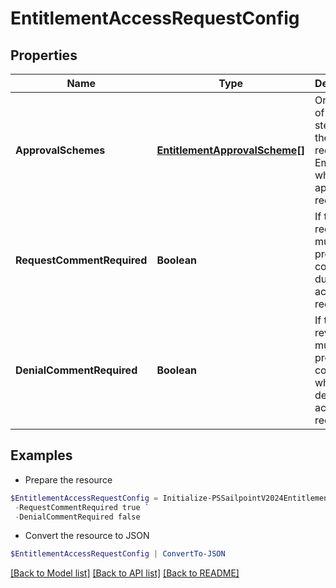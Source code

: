 # EntitlementAccessRequestConfig
## Properties

Name | Type | Description | Notes
------------ | ------------- | ------------- | -------------
**ApprovalSchemes** | [**EntitlementApprovalScheme[]**](EntitlementApprovalScheme.md) | Ordered list of approval steps for the access request. Empty when no approval is required. | [optional] 
**RequestCommentRequired** | **Boolean** | If the requester must provide a comment during access request. | [optional] [default to $false]
**DenialCommentRequired** | **Boolean** | If the reviewer must provide a comment when denying the access request. | [optional] [default to $false]

## Examples

- Prepare the resource
```powershell
$EntitlementAccessRequestConfig = Initialize-PSSailpointV2024EntitlementAccessRequestConfig  -ApprovalSchemes null `
 -RequestCommentRequired true `
 -DenialCommentRequired false
```

- Convert the resource to JSON
```powershell
$EntitlementAccessRequestConfig | ConvertTo-JSON
```

[[Back to Model list]](../README.md#documentation-for-models) [[Back to API list]](../README.md#documentation-for-api-endpoints) [[Back to README]](../README.md)

